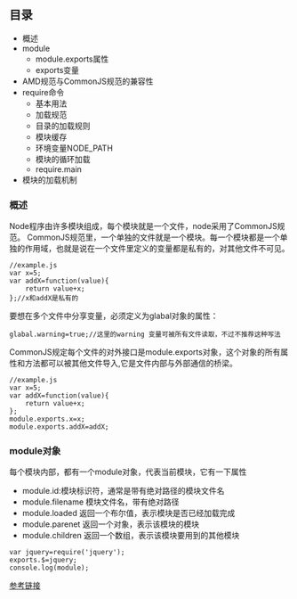 ## 目录
* 概述
* module
  * module.exports属性 
  * exports变量
* AMD规范与CommonJS规范的兼容性
* require命令
  * 基本用法
  * 加载规范
  * 目录的加载规则
  * 模块缓存
  * 环境变量NODE_PATH
  * 模块的循环加载
  * require.main 
* 模块的加载机制
### 概述
Node程序由许多模块组成，每个模块就是一个文件，node采用了CommonJS规范。
CommonJS规范里，一个单独的文件就是一个模块。每一个模块都是一个单独的作用域，也就是说在一个文件里定义的变量都是私有的，对其他文件不可见。
```
//example.js 
var x=5;
var addX=function(value){
    return value+x;
};//x和addX是私有的
```
要想在多个文件中分享变量，必须定义为glabal对象的属性：
```
glabal.warning=true;//这里的warning 变量可被所有文件读取，不过不推荐这种写法
```
CommonJS规定每个文件的对外接口是module.exports对象，这个对象的所有属性和方法都可以被其他文件导入,它是文件内部与外部通信的桥梁。
```
//example.js 
var x=5;
var addX=function(value){
    return value+x;
};
module.exports.x=x;
module.exports.addX=addX;
```
### module对象
每个模块内部，都有一个module对象，代表当前模块，它有一下属性
 * module.id:模块标识符，通常是带有绝对路径的模块文件名
 * module.filename 模块文件名，带有绝对路径
 * module.loaded 返回一个布尔值，表示模块是否已经加载完成
 * module.parenet 返回一个对象，表示该模块的模块
 * module.children 返回一个数组，表示该模块要用到的其他模块
 ```
var jquery=require('jquery');
exports.$=jquery;
console.log(module);
 ```
 [参考链接](http://javascript.ruanyifeng.com/nodejs/module.html#toc0)
